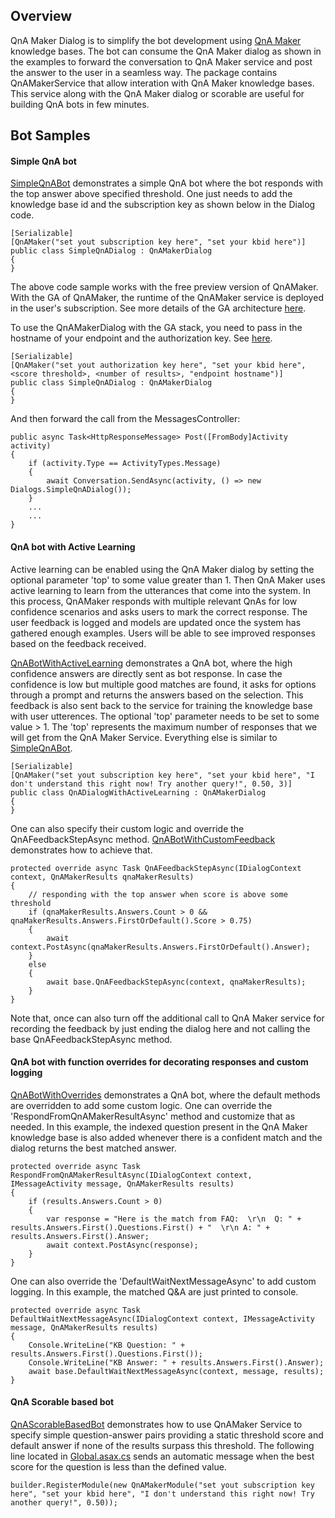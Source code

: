 ## Overview
QnA Maker Dialog is to simplify the bot development using [QnA Maker](https://qnamaker.ai/) knowledge bases. The bot can consume the QnA Maker dialog as shown in the examples to forward the conversation to QnA Maker service and post the answer to the user in a seamless way. The package contains QnAMakerService that allow interation with QnA Maker knowledge bases. This service along with the QnA Maker dialog or scorable are useful for building QnA bots in few minutes. 

## Bot Samples

#### Simple QnA bot
[SimpleQnABot](SimpleQnABot) demonstrates a simple QnA bot where the bot responds with the top answer above specified threshold. One just needs to add the knowledge base id and the subscription key as shown below in the Dialog code.
````
[Serializable]
[QnAMaker("set yout subscription key here", "set your kbid here")]
public class SimpleQnADialog : QnAMakerDialog
{
}
````
The above code sample works with the free preview version of QnAMaker. With the GA of QnAMaker, the runtime of the QnAMaker service is deployed in the user's subscription. See more details of the GA architecture [here](https://aka.ms/qnamaker-docs-home).

To use the QnAMakerDialog with the GA stack, you need to pass in the hostname of your endpoint and the authorization key. See [here](https://aka.ms/qnamaker-docs-changesfrompreview).
````
[Serializable]
[QnAMaker("set yout authorization key here", "set your kbid here", <score threshold>, <number of results>, "endpoint hostname")]
public class SimpleQnADialog : QnAMakerDialog
{
}
````

And then forward the call from the MessagesController:
````
public async Task<HttpResponseMessage> Post([FromBody]Activity activity)
{
	if (activity.Type == ActivityTypes.Message)
	{
		await Conversation.SendAsync(activity, () => new Dialogs.SimpleQnADialog());
	}
	...
	...
}
````

#### QnA bot with Active Learning
Active learning can be enabled using the QnA Maker dialog by setting the optional parameter 'top' to some value greater than 1. Then QnA Maker uses active learning to learn from the utterances that come into the system. In this process, QnAMaker responds with multiple relevant QnAs for low confidence scenarios and asks users to mark the correct response. The user feedback is logged and models are updated once the system has gathered enough examples. Users will be able to see improved responses based on the feedback received.

[QnABotWithActiveLearning](QnABotWithActiveLearning) demonstrates a QnA bot, where the high confidence answers are directly sent as bot response. In case the confidence is low but multiple good matches are found, it asks for options through a prompt and returns the answers based on the selection. This feedback is also sent back to the service for training the knowledge base with user utterences. The optional 'top' parameter needs to be set to some value > 1. The 'top' represents the maximum number of responses that we will get from the QnA Maker Service. Everything else is similar to [SimpleQnABot](SimpleQnABot).
````
[Serializable]
[QnAMaker("set yout subscription key here", "set your kbid here", "I don't understand this right now! Try another query!", 0.50, 3)]
public class QnADialogWithActiveLearning : QnAMakerDialog
{
}
````

One can also specify their custom logic and override the QnAFeedbackStepAsync method. [QnABotWithCustomFeedback](QnABotWithCustomFeedback) demonstrates how to achieve that. 

````
protected override async Task QnAFeedbackStepAsync(IDialogContext context, QnAMakerResults qnaMakerResults)
{
	// responding with the top answer when score is above some threshold
	if (qnaMakerResults.Answers.Count > 0 && qnaMakerResults.Answers.FirstOrDefault().Score > 0.75)
	{
		await context.PostAsync(qnaMakerResults.Answers.FirstOrDefault().Answer);
	}
	else
	{
		await base.QnAFeedbackStepAsync(context, qnaMakerResults);
	}
}
````
Note that, once can also turn off the additional call to QnA Maker service for recording the feedback by just ending the dialog here and not calling the base QnAFeedbackStepAsync method.

#### QnA bot with function overrides for decorating responses and custom logging
[QnABotWithOverrides](QnABotWithOverrides) demonstrates a QnA bot, where the default methods are overridden to add some custom logic. One can override the 'RespondFromQnAMakerResultAsync' method and customize that as needed. In this example, the indexed question present in the QnA Maker knowledge base is also added whenever there is a confident match and the dialog returns the best matched answer. 
````
protected override async Task RespondFromQnAMakerResultAsync(IDialogContext context, IMessageActivity message, QnAMakerResults results)
{
	if (results.Answers.Count > 0)
	{
		var response = "Here is the match from FAQ:  \r\n  Q: " + results.Answers.First().Questions.First() + "  \r\n A: " + results.Answers.First().Answer;
		await context.PostAsync(response);
	}
}
````

One can also override the 'DefaultWaitNextMessageAsync' to add custom logging. In this example, the matched Q&A are just printed to console.
````
protected override async Task DefaultWaitNextMessageAsync(IDialogContext context, IMessageActivity message, QnAMakerResults results)
{
	Console.WriteLine("KB Question: " + results.Answers.First().Questions.First());
	Console.WriteLine("KB Answer: " + results.Answers.First().Answer);
	await base.DefaultWaitNextMessageAsync(context, message, results);
}
````
#### QnA Scorable based bot
[QnAScorableBasedBot](https://github.com/Microsoft/BotBuilder-CognitiveServices/tree/master/CSharp/Samples/QnAMaker/QnAScorableBasedBot) demonstrates how to use QnAMaker Service to specify simple question-answer pairs providing a static threshold score and default answer if none of the results surpass this threshold.
The following line located in [Global.asax.cs](https://github.com/Microsoft/BotBuilder-CognitiveServices/blob/master/CSharp/Samples/QnAMaker/QnAScorableBasedBot/Global.asax.cs#L42) sends an automatic message when the best score for the question is less than the defined value.

````
builder.RegisterModule(new QnAMakerModule("set yout subscription key here", "set your kbid here", "I don't understand this right now! Try another query!", 0.50));
````
